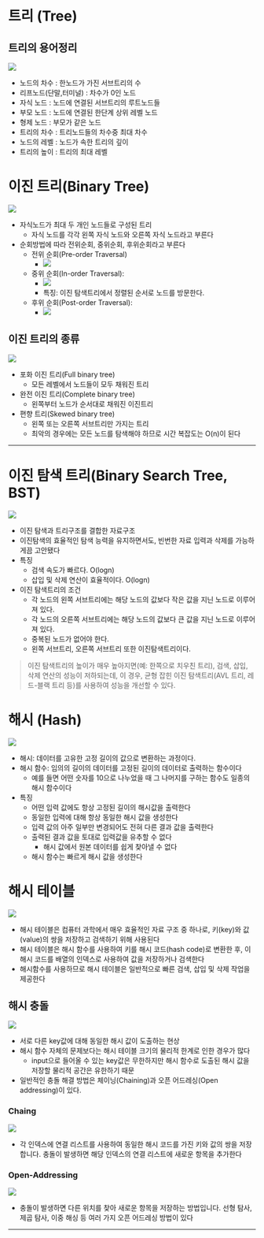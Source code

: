 # 트리 (Tree)

## 트리의 용어정리
![](https://i.imgur.com/EOjU94e.png)
- 노드의 차수 : 한노드가 가진 서브트리의 수
- 리프노드(단말,터미널) : 차수가 0인 노드
- 자식 노드 : 노드에 연결된 서브트리의 루트노드들
- 부모 노드 : 노드에 연결된 한단계 상위 레벨 노드
- 형제 노드 : 부모가 같은 노드
- 트리의 차수 : 트리노드들의 차수중 최대 차수
- 노드의 레벨 : 노드가 속한 트리의 깊이 
- 트리의 높이 : 트리의 최대 레벨

# 이진 트리(Binary Tree)

![](https://i.imgur.com/sRqRXRI.png)

- 자식노드가 최대 두 개인 노드들로 구성된 트리
    - 자식 노드를 각각 왼쪽 자식 노드와 오른쪽 자식 노드라고 부른다
- 순회방법에 따라 전위순회, 중위순회, 후위순회라고 부른다
    - 전위 순회(Pre-order Traversal)
        - ![](https://i.imgur.com/QtYxrTN.png)
    - 중위 순회(In-order Traversal):
        - ![](https://i.imgur.com/7l4gkf6.png)
        - 특징: 이진 탐색트리에서 정렬된 순서로 노드를 방문한다.
    - 후위 순회(Post-order Traversal):
        - ![](https://i.imgur.com/BqqRLFb.png)

## 이진 트리의 종류
![](https://i.imgur.com/KxFrqRs.png)

- 포화 이진 트리(Full binary tree) 
    - 모든 레벨에서 노드들이 모두 채워진 트리
- 완전 이진 트리(Complete binary tree)
    - 왼쪽부터 노드가 순서대로 채워진 이진트리
- 편향 트리(Skewed binary tree)
    - 왼쪽 또는 오른쪽 서브트리만 가지는 트리
    - 최악의 경우에는 모든 노드를 탐색해야 하므로 시간 복잡도는 O(n)이 된다

---

# 이진 탐색 트리(Binary Search Tree, BST)

![](https://i.imgur.com/JXiCwCZ.png)

- 이진 탐색과 트리구조를 결합한 자료구조
- 이진탐색의 효율적인 탐색 능력을 유지하면서도, 빈번한 자료 입력과 삭제를 가능하게끔 고안됐다
- 특징
    - 검색 속도가 빠르다. O(logn)
    - 삽입 및 삭제 연산이 효율적이다. O(logn)
- 이진 탐색트리의 조건
    - 각 노드의 왼쪽 서브트리에는 해당 노드의 값보다 작은 값을 지닌 노드로 이루어져 있다.
    - 각 노드의 오른쪽 서브트리에는 해당 노드의 값보다 큰 값을 지닌 노드로 이루어져 있다.
    - 중복된 노드가 없어야 한다.
    - 왼쪽 서브트리, 오른쪽 서브트리 또한 이진탐색트리이다.


> 이진 탐색트리의 높이가 매우 높아지면(예: 한쪽으로 치우친 트리), 검색, 삽입, 삭제 연산의 성능이 저하되는데, 이 경우, 균형 잡힌 이진 탐색트리(AVL 트리, 레드-블랙 트리 등)를 사용하여 성능을 개선할 수 있다.


# 해시 (Hash)

![](https://i.imgur.com/sn2oLVl.png)
- 해시: 데이터를 고유한 고정 길이의 값으로 변환하는 과정이다.
- 해시 함수: 임의의 길이의 데이터를 고정된 길이의 데이터로 출력하는 함수이다
    - 예를 들면 어떤 숫자를 10으로 나누었을 때 그 나머지를 구하는 함수도 일종의 해시 함수이다
- 특징
    - 어떤 입력 값에도 항상 고정된 길이의 해시값을 출력한다
    - 동일한 입력에 대해 항상 동일한 해시 값을 생성한다
    - 입력 값의 아주 일부만 변경되어도 전혀 다른 결과 값을 출력한다
    - 출력된 결과 값을 토대로 입력값을 유추할 수 없다
        - 해시 값에서 원본 데이터를 쉽게 찾아낼 수 없다
    - 해시 함수는 빠르게 해시 값을 생성한다

# 해시 테이블

![](https://i.imgur.com/BMbOWWM.png)

- 해시 테이블은 컴퓨터 과학에서 매우 효율적인 자료 구조 중 하나로, 키(key)와 값(value)의 쌍을 저장하고 검색하기 위해 사용된다
- 해시 테이블은 해시 함수를 사용하여 키를 해시 코드(hash code)로 변환한 후, 이 해시 코드를 배열의 인덱스로 사용하여 값을 저장하거나 검색한다
- 해시함수를 사용하므로 해시 테이블은 일반적으로 빠른 검색, 삽입 및 삭제 작업을 제공한다


## 해시 충돌

![](https://i.imgur.com/Y7ocC1m.png)

- 서로 다른 key값에 대해 동일한 해시 값이 도출하는 현상
- 해시 함수 자체의 문제보다는 해시 테이블 크기의 물리적 한계로 인한 경우가 많다
    - input으로 들어올 수 있는 key값은 무한하지만 해시 함수로 도출된 해시 값을 저장할 물리적 공간은 유한하기 때문
- 일반적인 충돌 해결 방법은 체이닝(Chaining)과 오픈 어드레싱(Open addressing)이 있다.


### Chaing
![](https://i.imgur.com/HVz6NJa.png)

- 각 인덱스에 연결 리스트를 사용하여 동일한 해시 코드를 가진 키와 값의 쌍을 저장합니다. 충돌이 발생하면 해당 인덱스의 연결 리스트에 새로운 항목을 추가한다

### Open-Addressing
![](https://i.imgur.com/0DbXgzK.png)

- 충돌이 발생하면 다른 위치를 찾아 새로운 항목을 저장하는 방법입니다. 선형 탐사, 제곱 탐사, 이중 해싱 등 여러 가지 오픈 어드레싱 방법이 있다


---
